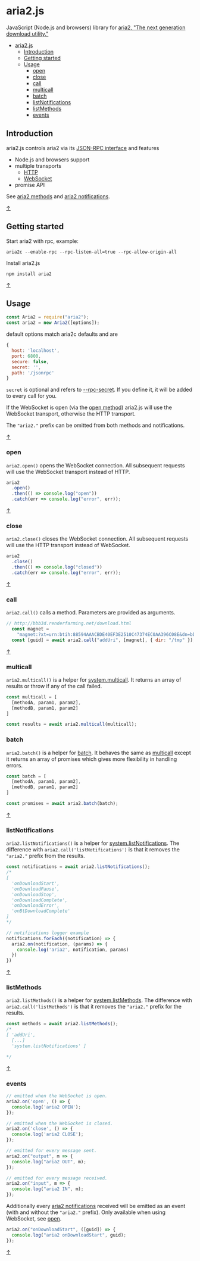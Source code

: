# aria2.js

JavaScript (Node.js and browsers) library for [aria2, "The next generation download utility."](https://aria2.github.io/)

- [aria2.js](#aria2js)
  - [Introduction](#introduction)
  - [Getting started](#getting-started)
  - [Usage](#usage)
    - [open](#open)
    - [close](#close)
    - [call](#call)
    - [multicall](#multicall)
    - [batch](#batch)
    - [listNotifications](#listnotifications)
    - [listMethods](#listmethods)
    - [events](#events)

## Introduction

aria2.js controls aria2 via its [JSON-RPC interface](https://aria2.github.io/manual/en/html/aria2c.html#rpc-interface) and features

* Node.js and browsers support
* multiple transports
  * [HTTP](https://aria2.github.io/manual/en/html/aria2c.html#rpc-interface)
  * [WebSocket](https://aria2.github.io/manual/en/html/aria2c.html#json-rpc-over-websocket)
* promise API

See [aria2 methods](https://aria2.github.io/manual/en/html/aria2c.html#methods) and [aria2 notifications](https://aria2.github.io/manual/en/html/aria2c.html#notifications).

[↑](#aria2js)

## Getting started

Start aria2 with rpc, example:

`aria2c --enable-rpc --rpc-listen-all=true --rpc-allow-origin-all`

Install aria2.js

`npm install aria2`

[↑](#aria2js)

## Usage

```javascript
const Aria2 = require("aria2");
const aria2 = new Aria2([options]);
```

default options match aria2c defaults and are

```javascript
{
  host: 'localhost',
  port: 6800,
  secure: false,
  secret: '',
  path: '/jsonrpc'
}
```

`secret` is optional and refers to [--rpc-secret](https://aria2.github.io/manual/en/html/aria2c.html#cmdoption--rpc-secret). If you define it, it will be added to every call for you.

If the WebSocket is open (via the [open method](#open)) aria2.js will use the WebSocket transport, otherwise the HTTP transport.

The `"aria2."` prefix can be omitted from both methods and notifications.

[↑](#aria2js)

### open

`aria2.open()` opens the WebSocket connection. All subsequent requests will use the WebSocket transport instead of HTTP.

```javascript
aria2
  .open()
  .then(() => console.log("open"))
  .catch(err => console.log("error", err));
```

[↑](#aria2js)

### close

`aria2.close()` closes the WebSocket connection. All subsequent requests will use the HTTP transport instead of WebSocket.

```javascript
aria2
  .close()
  .then(() => console.log("closed"))
  .catch(err => console.log("error", err));
```

[↑](#aria2js)

### call

`aria2.call()` calls a method. Parameters are provided as arguments.

```javascript
// http://bbb3d.renderfarming.net/download.html
  const magnet =
    "magnet:?xt=urn:btih:88594AAACBDE40EF3E2510C47374EC0AA396C08E&dn=bbb_sunflower_1080p_30fps_normal.mp4&tr=udp%3a%2f%2ftracker.openbittorrent.com%3a80%2fannounce&tr=udp%3a%2f%2ftracker.publicbt.com%3a80%2fannounce&ws=http%3a%2f%2fdistribution.bbb3d.renderfarming.net%2fvideo%2fmp4%2fbbb_sunflower_1080p_30fps_normal.mp4";
  const [guid] = await aria2.call("addUri", [magnet], { dir: "/tmp" });
```

[↑](#aria2js)

### multicall

`aria2.multicall()` is a helper for [system.multicall](https://aria2.github.io/manual/en/html/aria2c.html#system.multicall). It returns an array of results or throw if any of the call failed.

```javascript
const multicall = [
  [methodA, param1, param2],
  [methodB, param1, param2]
]

const results = await aria2.multicall(multicall);
```

### batch

`aria2.batch()` is a helper for [batch](https://aria2.github.io/manual/en/html/aria2c.html#system.multicall). It behaves the same as [multicall](#multicall) except it returns an array of promises which gives more flexibility in handling errors.

```javascript
const batch = [
  [methodA, param1, param2],
  [methodB, param1, param2]
]

const promises = await aria2.batch(batch);
```

[↑](#aria2js)

### listNotifications

`aria2.listNotifications()` is a helper for [system.listNotifications](https://aria2.github.io/manual/en/html/aria2c.html#system.listNotifications). The difference with `aria2.call('listNotifications')` is that it removes the `"aria2."` prefix from the results.

```javascript
const notifications = await aria2.listNotifications();
/*
[
  'onDownloadStart',
  'onDownloadPause',
  'onDownloadStop',
  'onDownloadComplete',
  'onDownloadError',
  'onBtDownloadComplete'
]
*/

// notifications logger example
notifications.forEach((notification) => {
  aria2.on(notification, (params) => {
    console.log('aria2', notification, params)
  })
})
```

[↑](#aria2js)

### listMethods

`aria2.listMethods()` is a helper for [system.listMethods](https://aria2.github.io/manual/en/html/aria2c.html#system.listMethods). The difference with `aria2.call('listMethods')` is that it removes the `"aria2."` prefix for the results.

```javascript
const methods = await aria2.listMethods();
/*
[ 'addUri',
  [...]
  'system.listNotifications' ]

*/
```

[↑](#aria2js)

### events

```javascript
// emitted when the WebSocket is open.
aria2.on('open', () => {
  console.log('aria2 OPEN');
});

// emitted when the WebSocket is closed.
aria2.on('close', () => {
  console.log('aria2 CLOSE');
});

// emitted for every message sent.
aria2.on("output", m => {
  console.log("aria2 OUT", m);
});

// emitted for every message received.
aria2.on("input", m => {
  console.log("aria2 IN", m);
});
```

Additionally every [aria2 notifications](https://aria2.github.io/manual/en/html/aria2c.html#notifications) received will be emitted as an event (with and without the `"aria2."` prefix). Only available when using WebSocket, see [open](#open).

```javascript
aria2.on("onDownloadStart", ([guid]) => {
  console.log("aria2 onDownloadStart", guid);
});
```

[↑](#aria2js)
